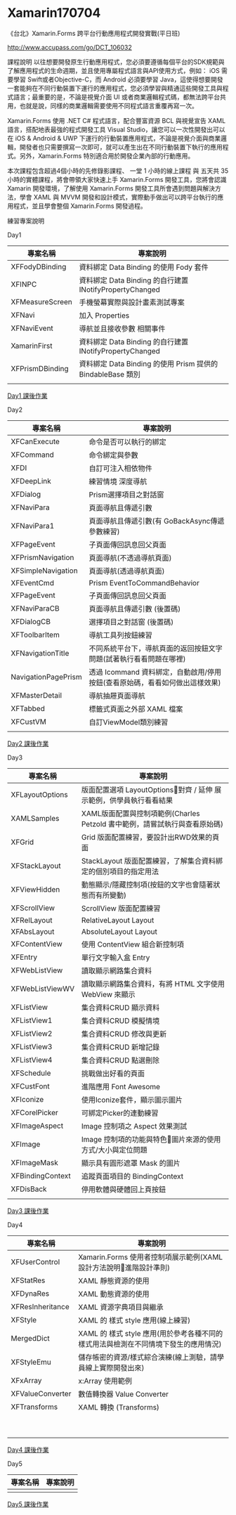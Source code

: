 # Xamarin170704
《台北》Xamarin.Forms 跨平台行動應用程式開發實戰(平日班) 

http://www.accupass.com/go/DCT_106032

 課程說明
以往想要開發原生行動應用程式，您必須要遵循每個平台的SDK規範與了解應用程式的生命週期，並且使用專屬程式語言與API使用方式，例如： iOS 需要學習 Swift或者Objective-C，而 Android 必須要學習 Java，這使得想要開發一套能夠在不同行動裝置下運行的應用程式，您必須學習與精通這些開發工具與程式語言；最重要的是，不論是視覺介面 UI 或者商業邏輯程式碼，都無法跨平台共用，也就是說，同樣的商業邏輯需要使用不同程式語言重覆再寫一次。  

Xamarin.Forms 使用 .NET C# 程式語言，配合豐富資源 BCL 與視覺宣告 XAML語言，搭配地表最強的程式開發工具 Visual Studio，讓您可以一次性開發出可以在 iOS & Android & UWP 下運行的行動裝置應用程式，不論是視覺介面與商業邏輯，開發者也只需要撰寫一次即可，就可以產生出在不同行動裝置下執行的應用程式。另外，Xamarin.Forms 特別適合用於開發企業內部的行動應用。  

本次課程包含超過4個小時的先修錄影課程、 一堂 1 小時的線上課程 與 五天共 35 小時的實體課程，將會帶領大家快速上手 Xamarin.Forms 開發工具，您將會認識 Xamarin 開發環境，了解使用 Xamarin.Forms 開發工具所會遇到問題與解決方法，學會 XAML 與 MVVM 開發和設計模式，實際動手做出可以跨平台執行的應用程式，並且學會整個 Xamarin.Forms 開發過程。

練習專案說明

Day1

|專案名稱|專案說明|
|-|-|
|XFFodyDBinding|資料綁定 Data Binding 的使用 Fody 套件|
|XFINPC|資料綁定 Data Binding 的自行建置 INotifyPropertyChanged
|XFMeasureScreen|手機螢幕實際與設計畫素測試專案
|XFNavi|加入 Properties
|XFNaviEvent|導航並且接收參數 相關事件
|XamarinFirst|資料綁定 Data Binding 的自行建置 INotifyPropertyChanged|
|XFPrismDBinding|資料綁定 Data Binding 的使用 Prism 提供的 BindableBase 類別|
|||

[Day1 課後作業](https://github.com/vulcanlee/Xamarin170704/blob/master/Homework%20Day1.md)

Day2

|專案名稱|專案說明|
|-|-|
|XFCanExecute|命令是否可以執行的綁定|
|XFCommand|命令綁定與參數|
|XFDI|自訂可注入相依物件|
|XFDeepLink|練習情境 深度導航|
|XFDialog|Prism選擇項目之對話窗|
|XFNaviPara|頁面導航且傳遞引數|
|XFNaviPara1|頁面導航且傳遞引數(有 GoBackAsync傳遞參數練習)|
|XFPageEvent|子頁面傳回訊息回父頁面|
|XFPrismNavigation|頁面導航(不透過導航頁面)|
|XFSimpleNavigation|頁面導航(透過導航頁面)|
|XFEventCmd|Prism EventToCommandBehavior|
|XFPageEvent|子頁面傳回訊息回父頁面|
|XFNaviParaCB|頁面導航且傳遞引數 (後置碼)|
|XFDialogCB|選擇項目之對話窗 (後置碼)|
|XFToolbarItem|導航工具列按鈕練習|
|XFNavigationTitle|不同系統平台下，導航頁面的返回按鈕文字問題(試著執行看看問題在哪裡)|
|NavigationPagePrism|透過 Icommand 資料綁定，自動啟用/停用按鈕(查看原始碼，看看如何做出這樣效果)|
|XFMasterDetail|導航抽屜頁面導航|
|XFTabbed|標籤式頁面之外部 XAML 檔案|
|XFCustVM|自訂ViewModel類別練習|
|||

[Day2 課後作業](https://github.com/vulcanlee/Xamarin170704/blob/master/Homework%20Day2.md)

Day3

|專案名稱|專案說明|
|-|-|
|XFLayoutOptions|版面配置選項 LayoutOptions對齊 / 延伸 展示範例，供學員執行看看結果|
|XAMLSamples|XAML版面配置與控制項範例(Charles Petzold 書中範例，請嘗試執行與查看原始碼)|
|XFGrid|Grid 版面配置練習，要設計出RWD效果的頁面|
|XFStackLayout|StackLayout 版面配置練習，了解集合資料綁定的個別項目的指定用法|
|XFViewHidden|動態顯示/隱藏控制項(按鈕的文字也會隨著狀態而有所變動)|
|XFScrollView|ScrollView 版面配置練習|
|XFRelLayout|RelativeLayout Layout|
|XFAbsLayout|AbsoluteLayout Layout|
|XFContentView|使用 ContentView 組合新控制項|
|XFEntry|單行文字輸入盒 Entry|
|XFWebListView|讀取顯示網路集合資料|
|XFWebListViewWV|讀取顯示網路集合資料，有將 HTML 文字使用 WebView 來顯示|
|XFListView|集合資料CRUD 顯示資料|
|XFListView1|集合資料CRUD 模擬情境|
|XFListView2|集合資料CRUD 修改與更新|
|XFListView3|集合資料CRUD 新增記錄|
|XFListView4|集合資料CRUD 點選刪除|
|XFSchedule|挑戰做出好看的頁面|
|XFCustFont|進階應用 Font Awesome|
|XFIconize|使用Iconize套件，顯示圖示圖片|
|XFCorelPicker|可綁定Picker的連動練習|
|XFImageAspect|Image 控制項之 Aspect 效果測試|
|XFImage|Image 控制項的功能與特色圖片來源的使用方式/大小與定位問題|
|XFImageMask|顯示具有圓形遮罩 Mask 的圖片|
|XFBindingContext|追蹤頁面項目的 BindingContext|
|XFDisBack|停用軟體與硬體回上頁按鈕|
|||

[Day3 課後作業]()

Day4

|專案名稱|專案說明|
|-|-|
|XFUserControl|Xamarin.Forms 使用者控制項展示範例(XAML 設計方法說明進階設計準則)|
|XFStatRes|XAML 靜態資源的使用|
|XFDynaRes|XAML 動態資源的使用|
|XFResInheritance|XAML 資源字典項目與繼承|
|XFStyle|XAML 的 樣式 style 應用(線上練習)|
|MergedDict|XAML 的 樣式 style 應用(用於參考各種不同的樣式用法與檢測在不同情境下發生的應用情況)|
|XFStyleEmu|儲存帳密的資源/樣式綜合演練(線上測驗，請學員線上實際開發出來)|
|XFxArray|x:Array 使用範例|
|XFValueConverter|數值轉換器 Value Converter|
|XFTransforms|XAML 轉換 (Transforms)|
|||
|||
|||
|||
|||
|||
|||
|||
|||

[Day4 課後作業]()

Day5

|專案名稱|專案說明|
|-|-|
|||

[Day5 課後作業]()


